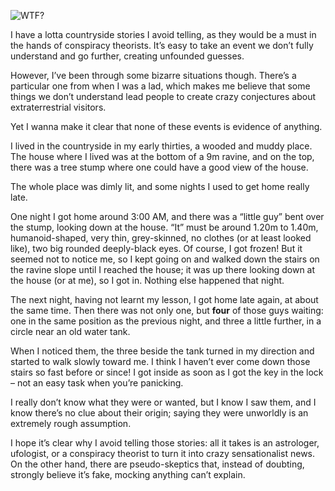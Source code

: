 ![WTF?](//cacilhas.info/img/alien.png)

I have a lotta countryside stories I avoid telling, as they would be a must in the hands of conspiracy theorists. It’s easy to take an event we don’t fully understand and go further, creating unfounded guesses.

However, I’ve been through some bizarre situations though. There’s a particular one from when I was a lad, which makes me believe that some things we don’t understand lead people to create crazy conjectures about extraterrestrial visitors.

Yet I wanna make it clear that none of these events is evidence of anything.

I lived in the countryside in my early thirties, a wooded and muddy place. The house where I lived was at the bottom of a 9m ravine, and on the top, there was a tree stump where one could have a good view of the house.

The whole place was dimly lit, and some nights I used to get home really late.

One night I got home around 3:00 AM, and there was a “little guy” bent over the stump, looking down at the house. “It” must be around 1.20m to 1.40m, humanoid-shaped, very thin, grey-skinned, no clothes (or at least looked like), two big rounded deeply-black eyes. Of course, I got frozen! But it seemed not to notice me, so I kept going on and walked down the stairs on the ravine slope until I reached the house; it was up there looking down at the house (or at me), so I got in. Nothing else happened that night.

The next night, having not learnt my lesson, I got home late again, at about the same time. Then there was not only one, but **four** of those guys waiting: one in the same position as the previous night, and three a little further, in a circle near an old water tank.

When I noticed them, the three beside the tank turned in my direction and started to walk slowly toward me. I think I haven’t ever come down those stairs so fast before or since! I got inside as soon as I got the key in the lock – not an easy task when you’re panicking.

I really don’t know what they were or wanted, but I know I saw them, and I know there’s no clue about their origin; saying they were unworldly is an extremely rough assumption.

I hope it’s clear why I avoid telling those stories: all it takes is an astrologer, ufologist, or a conspiracy theorist to turn it into crazy sensationalist news. On the other hand, there are pseudo-skeptics that, instead of doubting, strongly believe it’s fake, mocking anything can’t explain.